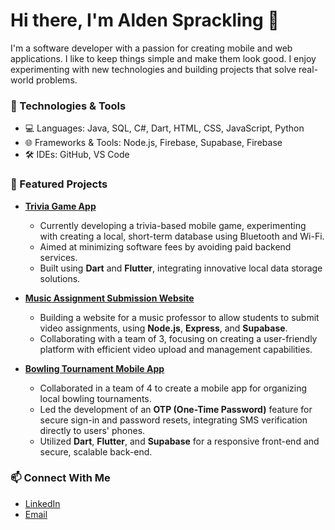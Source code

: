 # Hi there, I'm Alden Sprackling 👋

I'm a software developer with a passion for creating mobile and web applications. I like to keep things simple and 
make them look good. I enjoy experimenting with new technologies and building projects that solve real-world problems.

### 🚀 Technologies & Tools
- 💻 Languages: Java, SQL, C#, Dart, HTML, CSS, JavaScript, Python
- 🌐 Frameworks & Tools: Node.js, Firebase, Supabase, Firebase
- 🛠️ IDEs: GitHub, VS Code

### 🌟 Featured Projects
- [**Trivia Game App**](https://github.com/aldensprackling/app)
  - Currently developing a trivia-based mobile game, experimenting with creating a local, short-term database using Bluetooth and Wi-Fi.
  - Aimed at minimizing software fees by avoiding paid backend services.
  - Built using **Dart** and **Flutter**, integrating innovative local data storage solutions.

- [**Music Assignment Submission Website**](https://github.com/rogitha/WebDevProject)  
  - Building a website for a music professor to allow students to submit video assignments, using **Node.js**, **Express**, and **Supabase**.
  - Collaborating with a team of 3, focusing on creating a user-friendly platform with efficient video upload and management capabilities.

- [**Bowling Tournament Mobile App**](https://github.com/CloseRange/bowling_app)
  - Collaborated in a team of 4 to create a mobile app for organizing local bowling tournaments.
  - Led the development of an **OTP (One-Time Password)** feature for secure sign-in and password resets, integrating SMS verification directly to users' phones.
  - Utilized **Dart**, **Flutter**, and **Supabase** for a responsive front-end and secure, scalable back-end.

### 📫 Connect With Me
- [LinkedIn](https://www.linkedin.com/in/alden-sprackling-4972b8266)
- [Email](mailto:alden.sprackling.dev@outlook.com)

